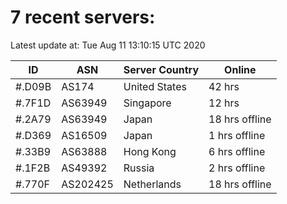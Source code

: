 # 7 recent servers:

Latest update at: Tue Aug 11 13:10:15 UTC 2020

| ID | ASN | Server Country | Online |
| -- | --- | -------------- | ------ |
| #.D09B | AS174 | United States | 42 hrs |
| #.7F1D | AS63949 | Singapore | 12 hrs |
| #.2A79 | AS63949 | Japan | 18 hrs offline |
| #.D369 | AS16509 | Japan | 1 hrs offline |
| #.33B9 | AS63888 | Hong Kong | 6 hrs offline |
| #.1F2B | AS49392 | Russia | 2 hrs offline |
| #.770F | AS202425 | Netherlands | 18 hrs offline |

